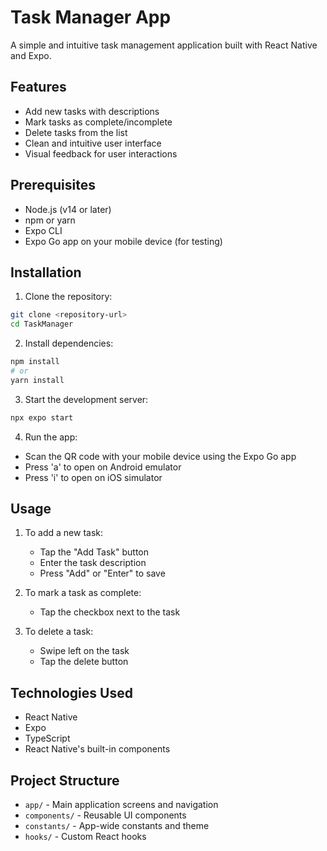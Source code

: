 # Task Manager App

A simple and intuitive task management application built with React Native and Expo.

## Features

- Add new tasks with descriptions
- Mark tasks as complete/incomplete
- Delete tasks from the list
- Clean and intuitive user interface
- Visual feedback for user interactions

## Prerequisites

- Node.js (v14 or later)
- npm or yarn
- Expo CLI
- Expo Go app on your mobile device (for testing)

## Installation

1. Clone the repository:
```bash
git clone <repository-url>
cd TaskManager
```

2. Install dependencies:
```bash
npm install
# or
yarn install
```

3. Start the development server:
```bash
npx expo start
```

4. Run the app:
- Scan the QR code with your mobile device using the Expo Go app
- Press 'a' to open on Android emulator
- Press 'i' to open on iOS simulator

## Usage

1. To add a new task:
   - Tap the "Add Task" button
   - Enter the task description
   - Press "Add" or "Enter" to save

2. To mark a task as complete:
   - Tap the checkbox next to the task

3. To delete a task:
   - Swipe left on the task
   - Tap the delete button

## Technologies Used

- React Native
- Expo
- TypeScript
- React Native's built-in components

## Project Structure

- `app/` - Main application screens and navigation
- `components/` - Reusable UI components
- `constants/` - App-wide constants and theme
- `hooks/` - Custom React hooks
